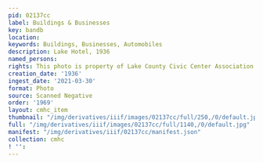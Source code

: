 ```yaml
---
pid: 02137cc
label: Buildings & Businesses
key: bandb
location: 
keywords: Buildings, Businesses, Automobiles
description: Lake Hotel, 1936
named_persons: 
rights: This photo is property of Lake County Civic Center Association.
creation_date: '1936'
ingest_date: '2021-03-30'
format: Photo
source: Scanned Negative
order: '1969'
layout: cmhc_item
thumbnail: "/img/derivatives/iiif/images/02137cc/full/250,/0/default.jpg"
full: "/img/derivatives/iiif/images/02137cc/full/1140,/0/default.jpg"
manifest: "/img/derivatives/iiif/02137cc/manifest.json"
collection: cmhc
! '': 
---
```

